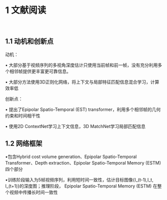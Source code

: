 # 1 文献阅读

​	

## 1.1 动机和创新点

动机：

• 大部分基于视频序列的多视角深度估计只使用当前帧和前一帧，没有充分利用多个相邻帧提供更丰富更可靠信息。

• 大部分方法使用3D正则化网络，将上下文与局部特征匹配信息混合学习，计算效率低

创新点：

• 提出了Epipolar Spatio-Temporal (EST) transformer，利用多个相邻帧的几何约束和时间相干性

• 使用2D ContextNet学习上下文信息，3D MatchNet学习局部匹配信息

## 1.2 网络框架


•包含Hybrid cost volume generation、Epipolar Spatio-Temporal Transformer、Depth extraction、Epipolar Spatio-Temporal Memory (ESTM)四个部分

•训练阶段输入为5帧视频序列，利用短时间一致性，估计目标图像{I_(t-1),I_t, I_(t+1)}的深度图；推理阶段， Epipolar Spatio-Temporal Memory (ESTM) 在整个视频中传播长时间一致性
